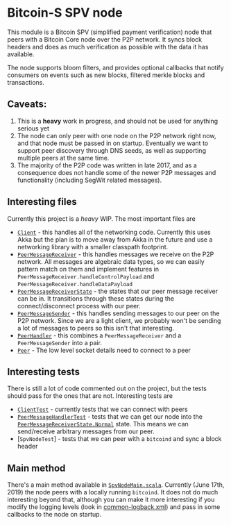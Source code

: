 # Bitcoin-S SPV node

This module is a Bitcoin SPV (simplified payment verification) node that peers
with a Bitcoin Core node over the P2P network. It syncs block headers and does
as much verification as possible with the data it has available.

The node supports bloom filters, and provides optional callbacks that notify
consumers on events such as new blocks, filtered merkle blocks and transactions.

## Caveats:

1. This is a **heavy** work in progress, and should not be used for anything serious
   yet
2. The node can only peer with one node on the P2P network right now, and that
   node must be passed in on startup. Eventually we want to support peer discovery
   through DNS seeds, as well as supporting multiple peers at the same time.
3. The majority of the P2P code was written in late 2017, and as a consequence does
   not handle some of the newer P2P messages and functionality (including SegWit
   related messages).

## Interesting files

Currently this project is a _heavy_ WIP. The most important files are

- [`Client`](src/main/scala/org/bitcoins/node/networking/Client.scala) - this handles
  all of the networking code. Currently this uses Akka but the plan is to move away
  from Akka in the future and use a networking library with a smaller classpath footprint.
- [`PeerMessageReceiver`](src/main/scala/org/bitcoins/node/networking/peer/PeerMessageReceiver.scala) - this handles messages we receive on the P2P network.
  All messages are algebraic data types, so we can easily pattern match on them and
  implement features in `PeerMessageReceiver.handleControlPayload` and
  `PeerMessageReceiver.handleDataPayload`
- [`PeerMessageReceiverState`](src/main/scala/org/bitcoins/node/networking/peer/PeerMessageReceiverState.scala) - the states that our peer message receiver can be in.
  It transitions through these states during the connect/disconnect process with our peer.
- [`PeerMessageSender`](src/main/scala/org/bitcoins/node/networking/peer/PeerMessageSender.scala) - this handles sending messages to our peer on the P2P network.
  Since we are a light client, we probably won't be sending a lot of messages to peers
  so this isn't that interesting.
- [`PeerHandler`](src/main/scala/org/bitcoins/node/networking/peer/PeerHandler.scala) - this combines a `PeerMessageReceiver` and a `PeerMessageSender` into a pair.
- [`Peer`](src/main/scala/org/bitcoins/node/models/Peer.scala) - The low level socket
  details need to connect to a peer

## Interesting tests

There is still a lot of code commented out on the project, but the tests should
pass for the ones that are not. Interesting tests are

- [`ClientTest`](../node-test/src/test/scala/org/bitcoins/node/networking/ClientTest.scala) - currently tests that we can connect with peers
- [`PeerMessageHandlerTest`](../node-test/src/test/scala/org/bitcoins/node/networking/peer/PeerMessageHandlerTest.scala) - tests that we can get our node into the
  [`PeerMessageReceiverState.Normal`](src/main/scala/org/bitcoins/node/networking/peer/PeerMessageReceiverState.scala)
  state. This means we can send/receive arbitrary messages from our peer.
- [`SpvNodeTest`] - tests that we can peer with a `bitcoind` and sync a block header

## Main method

There's a main method available in
[`SpvNodeMain.scala`](src/main/scala/org/bitcoins/node/SpvNodeMain.scala). Currently
(June 17th, 2019) the node peers with a locally running `bitcoind`. It does not do
much interesting beyond that, although you can make it more interesting if you
modify the logging levels (look in
[common-logback.xml](../core/src/test/resources/common-logback.xml)) and pass in
some callbacks to the node on startup.
